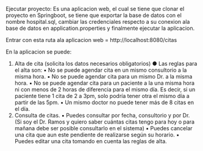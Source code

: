 Ejecutar proyecto: 
Es una aplicacion web, el cual se tiene que clonar el proyecto en Springboot, se tiene que exportar la base de datos con el nombre hospital.sql, cambiar las credenciales respecto a su conexion ala base de datos en application.properties y finalmente ejecutar la aplicacion. 

Entrar con esta ruta ala aplicacion web = http://localhost:8080/citas

En la aplicacion se puede: 

1. Alta de cita (solicita los datos necesarios obligatorios)
  ● Las reglas para el alta son:
  ▪ No se puede agendar cita en un mismo consultorio a la misma hora.
  ▪ No se puede agendar cita para un mismo Dr. a la misma hora.
  ▪ No se puede agendar cita para un paciente a la una misma hora ni con menos de 2 horas
    de diferencia para el mismo día. Es decir, si un paciente tiene 1 cita de 2 a 3pm, solo
    podría tener otra el mismo día a partir de las 5pm.
   ▪ Un mismo doctor no puede tener más de 8 citas en el día.
2.  Consulta de citas.
  ▪ Puedes consultar por fecha, consultorio y por Dr. (Si soy el Dr. Ramos y quiero saber
  cuántas citas tengo para hoy o para mañana debe ser posible consultarlo en el sistema)
  ▪ Puedes cancelar una cita que aun este pendiente de realizarse según su horario.
  ▪ Puedes editar una cita tomando en cuenta las reglas de alta.
